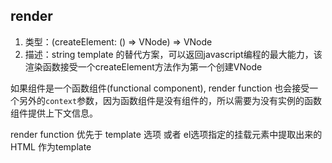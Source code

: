 
## render
1. 类型：(createElement: () => VNode) => VNode
2. 描述：string template 的替代方案，可以返回javascript编程的最大能力，该渲染函数接受一个createElement方法作为第一个创建VNode

如果组件是一个函数组件(functional component), render function 也会接受一个另外的`context`参数，因为函数组件是没有组件的，所以需要为没有实例的函数组件提供上下文信息。

render function 优先于 template 选项 或者 el选项指定的挂载元素中提取出来的HTML 作为template